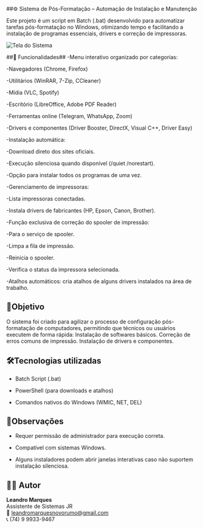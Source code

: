 ##⚙️ Sistema de Pós-Formatação – Automação de Instalação e Manutenção

Este projeto é um script em Batch (.bat) desenvolvido para automatizar tarefas pós-formatação no Windows, otimizando tempo e facilitando a instalação de programas essenciais, drivers e correção de impressoras.

![Tela do Sistema]()


##🚀 Funcionalidades##
-Menu interativo organizado por categorias:

-Navegadores (Chrome, Firefox)

-Utilitários (WinRAR, 7-Zip, CCleaner)

-Mídia (VLC, Spotify)

-Escritório (LibreOffice, Adobe PDF Reader)

-Ferramentas online (Telegram, WhatsApp, Zoom)

-Drivers e componentes (Driver Booster, DirectX, Visual C++, Driver Easy)

-Instalação automática:

-Download direto dos sites oficiais.

-Execução silenciosa quando disponível (/quiet /norestart).

-Opção para instalar todos os programas de uma vez.

-Gerenciamento de impressoras:

-Lista impressoras conectadas.

-Instala drivers de fabricantes (HP, Epson, Canon, Brother).

-Função exclusiva de correção do spooler de impressão:

-Para o serviço de spooler.

-Limpa a fila de impressão.

-Reinicia o spooler.

-Verifica o status da impressora selecionada.

-Atalhos automáticos: cria atalhos de alguns drivers instalados na área de trabalho.


## 🎯Objetivo
O sistema foi criado para agilizar o processo de configuração pós-formatação de computadores, permitindo que técnicos ou usuários executem de forma rápida:
Instalação de softwares básicos.
Correção de erros comuns de impressão.
Instalação de drivers e componentes.

## 🛠️Tecnologias utilizadas

- Batch Script (.bat)

- PowerShell (para downloads e atalhos)

- Comandos nativos do Windows (WMIC, NET, DEL)

## 📌Observações
- Requer permissão de administrador para execução correta.

- Compatível com sistemas Windows.

- Alguns instaladores podem abrir janelas interativas caso não suportem instalação silenciosa.

## 👨‍💻 Autor
**Leandro Marques**  
Assistente de Sistemas JR  
📧 leandromarquesnovorumo@gmail.com  
📞 (74) 9 9933-9467
